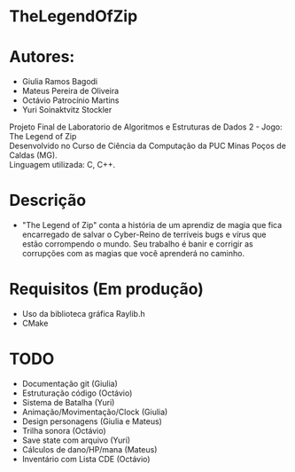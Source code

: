 # TheLegendOfZip

# Autores:
- Giulia Ramos Bagodi  
- Mateus Pereira de Oliveira  
- Octávio Patrocínio Martins  
- Yuri Soinaktvitz Stockler  

Projeto Final de  Laboratorio de Algoritmos e Estruturas de Dados 2 - Jogo: The Legend of Zip  
Desenvolvido no Curso de Ciência da Computação da PUC Minas Poços de Caldas (MG).  
Linguagem utilizada: C, C++.  

# Descrição
- "The Legend of Zip" conta a história de um aprendiz de magia que fica encarregado de salvar o Cyber-Reino de terríveis bugs e vírus que estão corrompendo o mundo. Seu trabalho é banir e corrigir as corrupções com as magias que você aprenderá no caminho.  

# Requisitos (Em produção)
- Uso da biblioteca gráfica Raylib.h
- CMake

# TODO
- Documentação git (Giulia)
- Estruturação código (Octávio)
- Sistema de Batalha (Yuri)
- Animação/Movimentação/Clock (Giulia)
- Design personagens (Giulia e Mateus)
- Trilha sonora (Octávio)
- Save state com arquivo (Yuri)
- Cálculos de dano/HP/mana (Mateus)
- Inventário com Lista CDE (Octávio)
